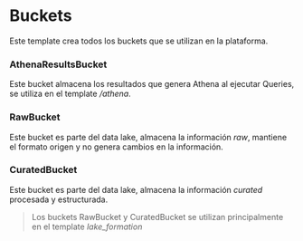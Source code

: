 # Buckets
Este template crea todos los buckets que se utilizan en la plataforma.   
  
### AthenaResultsBucket
Este bucket almacena los resultados que genera Athena al ejecutar Queries, se utiliza en el template */athena*.  
  
### RawBucket
Este bucket es parte del data lake, almacena la información *raw*, mantiene el formato origen y no genera cambios en la información.  
  
### CuratedBucket
Este bucket es parte del data lake, almacena la información *curated* procesada y estructurada.  
  
> Los buckets RawBucket y CuratedBucket se utilizan principalmente en el template *lake_formation*